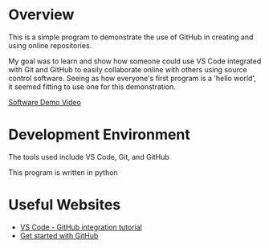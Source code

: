# Overview

This is a simple program to demonstrate the use of GitHub in creating and using online repositories.

My goal was to learn and show how someone could use VS Code integrated with Git and GitHub to easily collaborate online with others using source control software. Seeing as how everyone's first program is a 'hello world', it seemed fitting to use one for this demonstration.

[Software Demo Video](http://youtube.link.goes.here)


# Development Environment

The tools used include VS Code, Git, and GitHub

This program is written in python

# Useful Websites

* [VS Code - GitHub integration tutorial](https://vscode.github.com/)
* [Get started with GitHub](https://docs.github.com/en/get-started)
